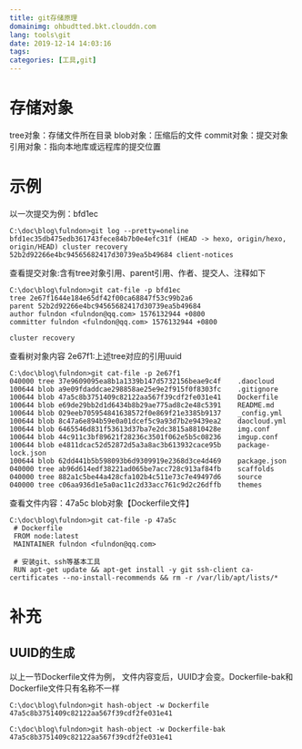 ```yaml
---
title: git存储原理
domainimg: ohbudtted.bkt.clouddn.com
lang: tools\git
date: 2019-12-14 14:03:16
tags:
categories: [工具,git]
---
```

# 存储对象
tree对象：存储文件所在目录
blob对象：压缩后的文件
commit对象：提交对象
引用对象：指向本地库或远程库的提交位置
# 示例
以一次提交为例：bfd1ec
```
C:\doc\blog\fulndon>git log --pretty=oneline
bfd1ec35db475edb361743fece84b7b0e4efc31f (HEAD -> hexo, origin/hexo, origin/HEAD) cluster recovery
52b2d92266e4bc94565682417d30739ea5b49684 client-notices
```
查看提交对象:含有tree对象引用、parent引用、作者、提交人、注释如下
```
C:\doc\blog\fulndon>git cat-file -p bfd1ec
tree 2e67f1644e184e65df42f00ca68847f53c99b2a6
parent 52b2d92266e4bc94565682417d30739ea5b49684
author fulndon <fulndon@qq.com> 1576132944 +0800
committer fulndon <fulndon@qq.com> 1576132944 +0800

cluster recovery
```
查看树对象内容 2e67f1:上述tree对应的引用uuid
```
C:\doc\blog\fulndon>git cat-file -p 2e67f1
040000 tree 37e9609095ea8b1a1339b147d5732156beae9c4f    .daocloud
100644 blob a9e09fdaddcae298858ae25e9e2f915f0f8303fc    .gitignore
100644 blob 47a5c8b3751409c82122aa567f39cdf2fe031e41    Dockerfile
100644 blob e69de29bb2d1d6434b8b29ae775ad8c2e48c5391    README.md
100644 blob 029eeb705954841638572f0e869f21e3385b9137    _config.yml
100644 blob 8c47a6e894b59e0a01dcef5c9a93d7b2e9439ea2    daocloud.yml
100644 blob 6465546d831f53613d37ba7e2dc3815a8810428e    img.conf
100644 blob 44c911c3bf89621f28236c3501f062e5b5c08236    imgup.conf
100644 blob e4811dcac52d52872d5a3a8ac3b613932cace95b    package-lock.json
100644 blob 62dd441b5b598093b6d9309919e2368d3ce4d469    package.json
040000 tree ab96d614edf38221ad065be7acc728c913af84fb    scaffolds
040000 tree 882a1c5be44a428cfa102b4c511e73c7e49497d6    source
040000 tree c06aa936d1e5a0ac11c2d33acc761c9d2c26dffb    themes
```
查看文件内容：47a5c  blob对象【Dockerfile文件】
```
C:\doc\blog\fulndon>git cat-file -p 47a5c
 # Dockerfile
 FROM node:latest
 MAINTAINER fulndon <fulndon@qq.com>

 # 安装git、ssh等基本工具
 RUN apt-get update && apt-get install -y git ssh-client ca-certificates --no-install-recommends && rm -r /var/lib/apt/lists/*
```
# 补充
## UUID的生成
以上一节Dockerfile文件为例，
文件内容变后，UUID才会变。Dockerfile-bak和Dockerfile文件只有名称不一样
```
C:\doc\blog\fulndon>git hash-object -w Dockerfile
47a5c8b3751409c82122aa567f39cdf2fe031e41

C:\doc\blog\fulndon>git hash-object -w Dockerfile-bak
47a5c8b3751409c82122aa567f39cdf2fe031e41

```